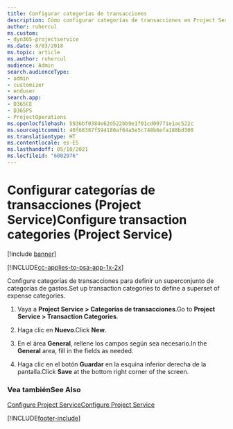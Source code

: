 ```yaml
---
title: Configurar categorías de transacciones
description: Cómo configurar categorías de transacciones en Project Service
author: ruhercul
ms.custom:
- dyn365-projectservice
ms.date: 8/03/2018
ms.topic: article
ms.author: ruhercul
audience: Admin
search.audienceType:
- admin
- customizer
- enduser
search.app:
- D365CE
- D365PS
- ProjectOperations
ms.openlocfilehash: 5936bf0384e62d522bb9e1f01cd00771e1ac522c
ms.sourcegitcommit: 40f68387f594180af64a5e5c748b6efa188bd300
ms.translationtype: HT
ms.contentlocale: es-ES
ms.lasthandoff: 05/10/2021
ms.locfileid: "6002976"
---
```

# <a name="configure-transaction-categories-project-service"></a><span data-ttu-id="36ac1-103">Configurar categorías de transacciones (Project Service)</span><span class="sxs-lookup"><span data-stu-id="36ac1-103">Configure transaction categories (Project Service)</span></span>

[!include [banner](../includes/psa-now-project-operations.md)]

[!INCLUDE[cc-applies-to-psa-app-1x-2x](../includes/cc-applies-to-psa-app-1x-2x.md)]

<span data-ttu-id="36ac1-104">Configure categorías de transacciones para definir un superconjunto de categorías de gastos.</span><span class="sxs-lookup"><span data-stu-id="36ac1-104">Set up transaction categories to define a superset of expense categories.</span></span>  
  
1.  <span data-ttu-id="36ac1-105">Vaya a **Project Service > Categorías de transacciones**.</span><span class="sxs-lookup"><span data-stu-id="36ac1-105">Go to **Project Service > Transaction Categories**.</span></span>  
  
2.  <span data-ttu-id="36ac1-106">Haga clic en **Nuevo**.</span><span class="sxs-lookup"><span data-stu-id="36ac1-106">Click **New**.</span></span>  
  
3.  <span data-ttu-id="36ac1-107">En el área **General**, rellene los campos según sea necesario.</span><span class="sxs-lookup"><span data-stu-id="36ac1-107">In the **General** area, fill in the fields as needed.</span></span>  
  
4.  <span data-ttu-id="36ac1-108">Haga clic en el botón **Guardar** en la esquina inferior derecha de la pantalla.</span><span class="sxs-lookup"><span data-stu-id="36ac1-108">Click **Save** at the bottom right corner of the screen.</span></span>  
  
### <a name="see-also"></a><span data-ttu-id="36ac1-109">Vea también</span><span class="sxs-lookup"><span data-stu-id="36ac1-109">See Also</span></span>  
 [<span data-ttu-id="36ac1-110">Configure Project Service</span><span class="sxs-lookup"><span data-stu-id="36ac1-110">Configure Project Service</span></span>](../psa/configure.md)


[!INCLUDE[footer-include](../includes/footer-banner.md)]